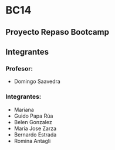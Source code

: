 # BC14

## Proyecto Repaso Bootcamp

## Integrantes

### Profesor:
- Domingo Saavedra

### Integrantes:
- Mariana
- Guido Papa Rúa
- Belen Gonzalez 
- Maria Jose Zarza
- Bernardo Estrada
- Romina Antagli
